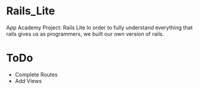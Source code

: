 Rails_Lite
==========

App Academy Project: Rails Lite
In order to fully understand everything that rails gives us as programmers, we built our own version of
rails.

ToDo
=========

* Complete Routes
* Add Views

